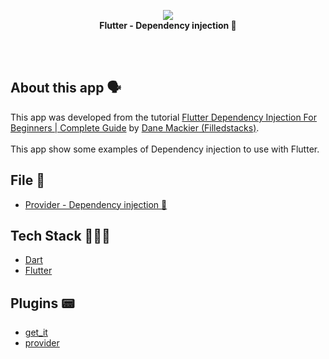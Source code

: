 <!-- header section -->
<p align="center">
  <img src="https://i.imgur.com/tMABnDo.png" /><br/>
  <span><b>Flutter - Dependency injection 💉</b></span><br/>
</p>
<!-- header section END -->

<br/>

<!-- show case/gif section -->

<!-- show case/gif section END -->

<br/>

<!-- about app and course section -->

## About this app 🗣

This app was developed from the tutorial [Flutter Dependency Injection For Beginners | Complete Guide](https://www.youtube.com/watch?v=vBT-FhgMaWM&list=PLdTodMosi-BwEwlzjN6EyS1vwGXFo-UlK&index=4) by [Dane Mackier (Filledstacks)](https://www.filledstacks.com/).<br/><br/>
This app show some examples of Dependency injection to use with Flutter.

## File 📁

- [Provider - Dependency injection 💉 ](https://github.com/samuelematias/dependency_injection/blob/4a82e08e68d7bdfea089c793152db99cee9e5cc9/lib/main.dart#L15)

## Tech Stack 👩🏾‍💻

- [Dart](https://dart.dev/)
- [Flutter](https://flutter.dev/)

## Plugins 📟

- [get_it](https://pub.dev/packages/get_it)
- [provider](https://pub.dev/packages/provider)

<!-- about app and course section END -->
